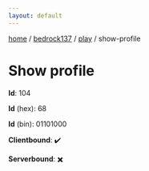 ```yaml
---
layout: default
---
```


[home](/)  /  [bedrock137](/protocol/bedrock137)  /  [play](/protocol/bedrock137/play)  /  show-profile

# Show profile

**Id**: 104

**Id** (hex): 68

**Id** (bin): 01101000

**Clientbound**: ✔️

**Serverbound**: ✖️

